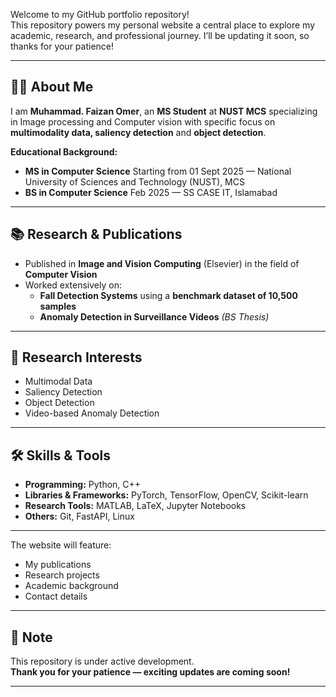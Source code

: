 Welcome to my GitHub portfolio repository!  
This repository powers my personal website a central place to explore my academic, research, and professional journey. I’ll be updating it soon, so thanks for your patience!

---

## 👨‍💻 About Me

I am **Muhammad. Faizan Omer**, an **MS Student** at **NUST MCS** specializing in Image processing and Computer vision with specific focus on **multimodality data, saliency detection** and **object detection**.  

**Educational Background:**
- **MS in Computer Science** Starting from 01 Sept 2025 — National University of Sciences and Technology (NUST), MCS
- **BS in Computer Science** Feb 2025 — SS CASE IT, Islamabad

---

## 📚 Research & Publications

- Published in **Image and Vision Computing** (Elsevier) in the field of **Computer Vision**  
- Worked extensively on:
  - **Fall Detection Systems** using a **benchmark dataset of 10,500 samples**
  - **Anomaly Detection in Surveillance Videos** *(BS Thesis)*

---

## 🔬 Research Interests

- Multimodal Data 
- Saliency Detection
- Object Detection
- Video-based Anomaly Detection

---

## 🛠 Skills & Tools

- **Programming:** Python, C++
- **Libraries & Frameworks:** PyTorch, TensorFlow, OpenCV, Scikit-learn  
- **Research Tools:** MATLAB, LaTeX, Jupyter Notebooks  
- **Others:** Git, FastAPI, Linux

---

The website will feature:
- My publications
- Research projects
- Academic background
- Contact details

---

## 📌 Note

This repository is under active development.  
**Thank you for your patience — exciting updates are coming soon!**

---
